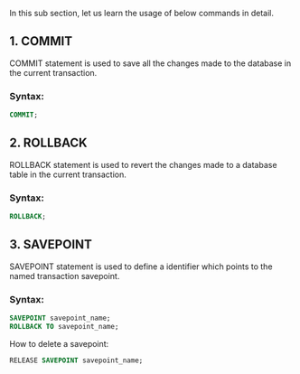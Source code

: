 In this sub section, let us learn the usage of below commands in detail.

## 1. COMMIT
COMMIT statement is used to save all the changes made to the database in the current transaction.
### Syntax: 
```sql
COMMIT;
```

## 2. ROLLBACK  
ROLLBACK statement is used to revert the changes made to a database table in the current transaction.
### Syntax:
```sql
ROLLBACK;
```
## 3. SAVEPOINT
SAVEPOINT statement is used to define a identifier which points to the named transaction savepoint.
### Syntax:
```sql
SAVEPOINT savepoint_name;
ROLLBACK TO savepoint_name; 
```
How to delete a savepoint:
```sql
RELEASE SAVEPOINT savepoint_name;
```

